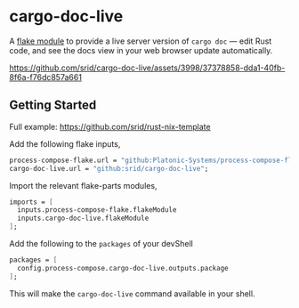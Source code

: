 # cargo-doc-live

A [flake module](https://nixos.asia/en/flake-parts) to provide a live server version of `cargo doc` ― edit Rust code, and see the docs view in your web browser update automatically.

https://github.com/srid/cargo-doc-live/assets/3998/37378858-dda1-40fb-8f6a-f76dc857a661

## Getting Started

Full example: https://github.com/srid/rust-nix-template

Add the following flake inputs,

```nix
process-compose-flake.url = "github:Platonic-Systems/process-compose-flake";
cargo-doc-live.url = "github:srid/cargo-doc-live";
```

Import the relevant flake-parts modules,

```nix
imports = [
  inputs.process-compose-flake.flakeModule
  inputs.cargo-doc-live.flakeModule
];
```

Add the following to the `packages` of your devShell

```nix
packages = [
  config.process-compose.cargo-doc-live.outputs.package
];
```

This will make the `cargo-doc-live` command available in your shell.

